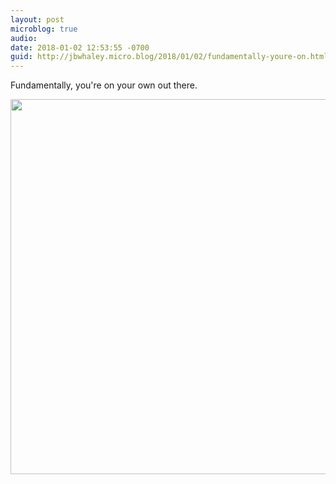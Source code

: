 ```yaml
---
layout: post
microblog: true
audio: 
date: 2018-01-02 12:53:55 -0700
guid: http://jbwhaley.micro.blog/2018/01/02/fundamentally-youre-on.html
---
```

Fundamentally, you're on your own out there.

<img src="http://www.jarrodwhaley.com/uploads/2018/0a1dada0ea.jpg" width="600" height="600" />
